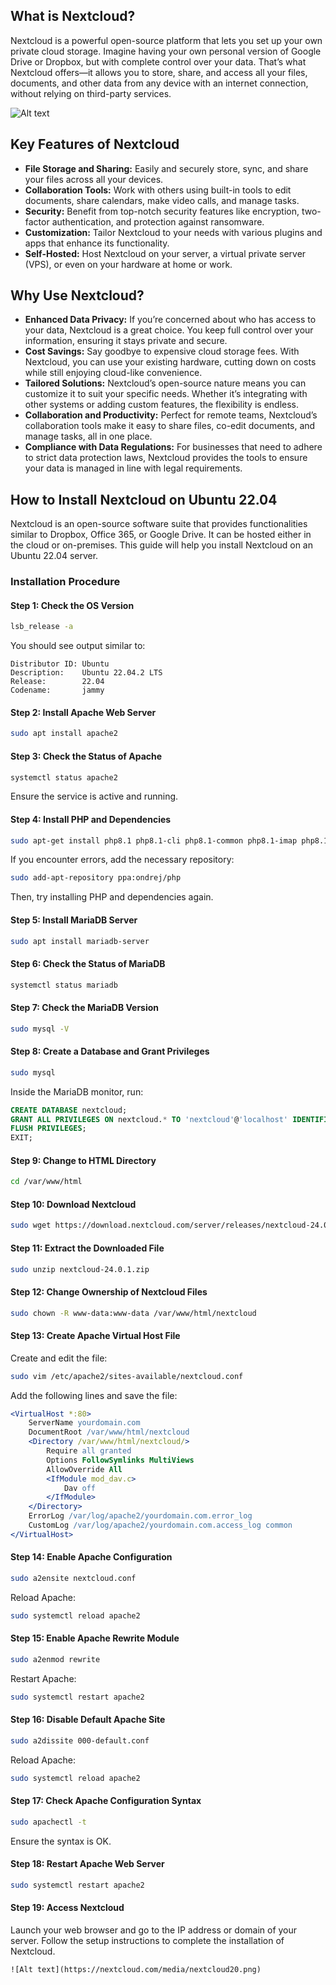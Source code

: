 ## What is Nextcloud?

Nextcloud is a powerful open-source platform that lets you set up your own private cloud storage. Imagine having your own personal version of Google Drive or Dropbox, but with complete control over your data. That’s what Nextcloud offers—it allows you to store, share, and access all your files, documents, and other data from any device with an internet connection, without relying on third-party services.

![Alt text](https://nextcloud.com/c/uploads/2023/07/nextcloud-home-featured-image-3.jpg)

## Key Features of Nextcloud

- **File Storage and Sharing:** Easily and securely store, sync, and share your files across all your devices.
- **Collaboration Tools:** Work with others using built-in tools to edit documents, share calendars, make video calls, and manage tasks.
- **Security:** Benefit from top-notch security features like encryption, two-factor authentication, and protection against ransomware.
- **Customization:** Tailor Nextcloud to your needs with various plugins and apps that enhance its functionality.
- **Self-Hosted:** Host Nextcloud on your server, a virtual private server (VPS), or even on your hardware at home or work.

## Why Use Nextcloud?

- **Enhanced Data Privacy:** If you’re concerned about who has access to your data, Nextcloud is a great choice. You keep full control over your information, ensuring it stays private and secure.
- **Cost Savings:** Say goodbye to expensive cloud storage fees. With Nextcloud, you can use your existing hardware, cutting down on costs while still enjoying cloud-like convenience.
- **Tailored Solutions:** Nextcloud’s open-source nature means you can customize it to suit your specific needs. Whether it’s integrating with other systems or adding custom features, the flexibility is endless.
- **Collaboration and Productivity:** Perfect for remote teams, Nextcloud’s collaboration tools make it easy to share files, co-edit documents, and manage tasks, all in one place.
- **Compliance with Data Regulations:** For businesses that need to adhere to strict data protection laws, Nextcloud provides the tools to ensure your data is managed in line with legal requirements.

## How to Install Nextcloud on Ubuntu 22.04

Nextcloud is an open-source software suite that provides functionalities similar to Dropbox, Office 365, or Google Drive. It can be hosted either in the cloud or on-premises. This guide will help you install Nextcloud on an Ubuntu 22.04 server.

### Installation Procedure

#### Step 1: Check the OS Version

```bash
lsb_release -a
```

You should see output similar to:

```
Distributor ID: Ubuntu
Description:    Ubuntu 22.04.2 LTS
Release:        22.04
Codename:       jammy
```

#### Step 2: Install Apache Web Server

```bash
sudo apt install apache2
```

#### Step 3: Check the Status of Apache

```bash
systemctl status apache2
```

Ensure the service is active and running.

#### Step 4: Install PHP and Dependencies

```bash
sudo apt-get install php8.1 php8.1-cli php8.1-common php8.1-imap php8.1-redis php8.1-snmp php8.1-xml php8.1-zip php8.1-mbstring php8.1-curl php8.1-gd php8.1-mysql
```

If you encounter errors, add the necessary repository:

```bash
sudo add-apt-repository ppa:ondrej/php
```

Then, try installing PHP and dependencies again.

#### Step 5: Install MariaDB Server

```bash
sudo apt install mariadb-server
```

#### Step 6: Check the Status of MariaDB

```bash
systemctl status mariadb
```

#### Step 7: Check the MariaDB Version

```bash
sudo mysql -V
```

#### Step 8: Create a Database and Grant Privileges

```bash
sudo mysql
```

Inside the MariaDB monitor, run:

```sql
CREATE DATABASE nextcloud;
GRANT ALL PRIVILEGES ON nextcloud.* TO 'nextcloud'@'localhost' IDENTIFIED BY '123456';
FLUSH PRIVILEGES;
EXIT;
```

#### Step 9: Change to HTML Directory

```bash
cd /var/www/html
```

#### Step 10: Download Nextcloud

```bash
sudo wget https://download.nextcloud.com/server/releases/nextcloud-24.0.1.zip
```

#### Step 11: Extract the Downloaded File

```bash
sudo unzip nextcloud-24.0.1.zip
```

#### Step 12: Change Ownership of Nextcloud Files

```bash
sudo chown -R www-data:www-data /var/www/html/nextcloud
```

#### Step 13: Create Apache Virtual Host File

Create and edit the file:

```bash
sudo vim /etc/apache2/sites-available/nextcloud.conf
```

Add the following lines and save the file:

```apache
<VirtualHost *:80>
    ServerName yourdomain.com
    DocumentRoot /var/www/html/nextcloud
    <Directory /var/www/html/nextcloud/>
        Require all granted
        Options FollowSymlinks MultiViews
        AllowOverride All
        <IfModule mod_dav.c>
            Dav off
        </IfModule>
    </Directory>
    ErrorLog /var/log/apache2/yourdomain.com.error_log
    CustomLog /var/log/apache2/yourdomain.com.access_log common
</VirtualHost>
```

#### Step 14: Enable Apache Configuration

```bash
sudo a2ensite nextcloud.conf
```

Reload Apache:

```bash
sudo systemctl reload apache2
```

#### Step 15: Enable Apache Rewrite Module

```bash
sudo a2enmod rewrite
```

Restart Apache:

```bash
sudo systemctl restart apache2
```

#### Step 16: Disable Default Apache Site

```bash
sudo a2dissite 000-default.conf
```

Reload Apache:

```bash
sudo systemctl reload apache2
```

#### Step 17: Check Apache Configuration Syntax

```bash
sudo apachectl -t
```

Ensure the syntax is OK.

#### Step 18: Restart Apache Web Server

```bash
sudo systemctl restart apache2
```

#### Step 19: Access Nextcloud

Launch your web browser and go to the IP address or domain of your server. Follow the setup instructions to complete the installation of Nextcloud.

```
![Alt text](https://nextcloud.com/media/nextcloud20.png)
```
